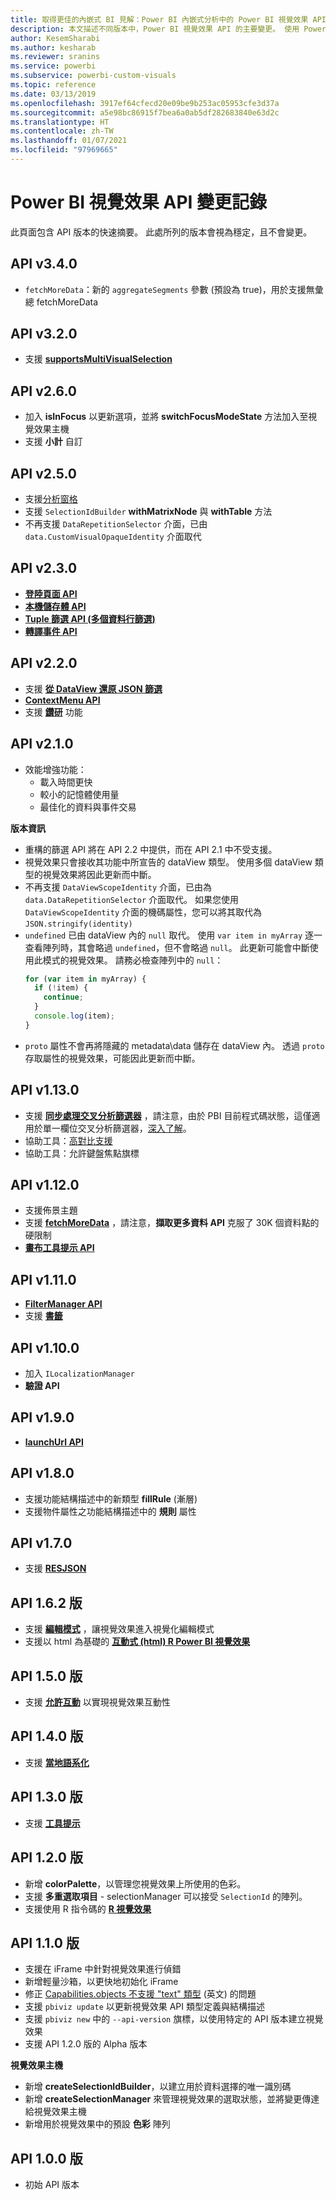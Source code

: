 ```yaml
---
title: 取得更佳的內嵌式 BI 見解：Power BI 內嵌式分析中的 Power BI 視覺效果 API 變更記錄
description: 本文描述不同版本中，Power BI 視覺效果 API 的主要變更。 使用 Power BI 內嵌式分析，取得更佳的內嵌式 BI 見解。
author: KesemSharabi
ms.author: kesharab
ms.reviewer: sranins
ms.service: powerbi
ms.subservice: powerbi-custom-visuals
ms.topic: reference
ms.date: 03/13/2019
ms.openlocfilehash: 3917ef64cfecd20e09be9b253ac05953cfe3d37a
ms.sourcegitcommit: a5e98bc86915f7bea6a0ab5df282683840e63d2c
ms.translationtype: HT
ms.contentlocale: zh-TW
ms.lasthandoff: 01/07/2021
ms.locfileid: "97969665"
---
```

# <a name="power-bi-visuals-api-changelog"></a>Power BI 視覺效果 API 變更記錄
此頁面包含 API 版本的快速摘要。 此處所列的版本會視為穩定，且不會變更。


## <a name="api-v340"></a>API v3.4.0
  * `fetchMoreData`：新的 `aggregateSegments` 參數 (預設為 true)，用於支援無彙總 fetchMoreData

## <a name="api-v320"></a>API v3.2.0
  * 支援 **[supportsMultiVisualSelection](./supportsmultivisualselection-feature.md)**

## <a name="api-v260"></a>API v2.6.0
  * 加入 **isInFocus** 以更新選項，並將 **switchFocusModeState** 方法加入至視覺效果主機
  * 支援 **小計** 自訂

## <a name="api-v250"></a>API v2.5.0
  * 支援[分析窗格](./analytics-pane.md)
  * 支援 `SelectionIdBuilder` **withMatrixNode** 與 **withTable** 方法
  * 不再支援 `DataRepetitionSelector` 介面，已由 `data.CustomVisualOpaqueIdentity` 介面取代

## <a name="api-v230"></a>API v2.3.0
  * **[登陸頁面 API](./landing-page.md)**
  * **[本機儲存體 API](./local-storage.md)**
  * **[Tuple 篩選 API (多個資料行篩選)](./filter-api.md#the-tuple-filter-api-multi-column-filter)**
  * **[轉譯事件 API](./event-service.md#render-events-in-power-bi-visuals)**

## <a name="api-v220"></a>API v2.2.0
  * 支援 **[從 DataView 還原 JSON 篩選](./filter-api.md#restore-the-json-filter-from-the-data-view)**
  * **[ContextMenu API](./context-menu.md)**
  * 支援 **[鑽研](../../create-reports/desktop-drillthrough.md)** 功能

## <a name="api-v210"></a>API v2.1.0
  * 效能增強功能：
    * 載入時間更快
    * 較小的記憶體使用量
    * 最佳化的資料與事件交易  

**版本資訊**
* 重構的篩選 API 將在 API 2.2 中提供，而在 API 2.1 中不受支援。
* 視覺效果只會接收其功能中所宣告的 dataView 類型。 使用多個 dataView 類型的視覺效果將因此更新而中斷。
* 不再支援 `DataViewScopeIdentity` 介面，已由為 `data.DataRepetitionSelector` 介面取代。 如果您使用 `DataViewScopeIdentity` 介面的機碼屬性，您可以將其取代為 `JSON.stringify(identity)`
* `undefined` 已由 dataView 內的 `null` 取代。 使用 `var item in myArray` 逐一查看陣列時，其會略過 `undefined`，但不會略過 `null`。 此更新可能會中斷使用此模式的視覺效果。 請務必檢查陣列中的 `null`：
   ```typescript
   for (var item in myArray) {
     if (!item) {
       continue;
     }
     console.log(item);
   }
   ```
* `proto` 屬性不會再將隱藏的 metadata\data 儲存在 dataView 內。 透過 `proto` 存取屬性的視覺效果，可能因此更新而中斷。

## <a name="api-v1130"></a>API v1.13.0
* 支援 **[同步處理交叉分析篩選器](./enable-sync-slicers.md)** ，請注意，由於 PBI 目前程式碼狀態，這僅適用於單一欄位交叉分析篩選器，[深入了解](../../visuals/power-bi-visualization-slicers.md)。
* 協助工具：[高對比支援](./high-contrast-support.md) 
* 協助工具：允許鍵盤焦點旗標

## <a name="api-v1120"></a>API v1.12.0
* 支援佈景主題
* 支援 **[fetchMoreData](./fetch-more-data.md)** ，請注意，**擷取更多資料 API** 克服了 30K 個資料點的硬限制
* **[畫布工具提示 API](./add-tooltips.md#add-report-page-tooltips)**

## <a name="api-v1110"></a>API v1.11.0
* **[FilterManager API](./filter-api.md)**
* 支援 **[書籤](./bookmarks-support.md)** 

## <a name="api-v1100"></a>API v1.10.0
* 加入 `ILocalizationManager`
* **驗證 API**

## <a name="api-v190"></a>API v1.9.0
* **[launchUrl API](./launch-url.md)**

## <a name="api-v180"></a>API v1.8.0
* 支援功能結構描述中的新類型 **fillRule** (漸層)
* 支援物件屬性之功能結構描述中的 **規則** 屬性

## <a name="api-v170"></a>API v1.7.0
* 支援 **[RESJSON](./localization.md#resource-file)**

## <a name="api-v162"></a>API 1.6.2 版
* 支援 **[編輯模式](./advanced-edit-mode.md)** ，讓視覺效果進入視覺化編輯模式
* 支援以 html 為基礎的 **[互動式 (html) R Power BI 視覺效果](https://github.com/PowerBi-Projects/PowerBI-visuals/blob/master/RVisualTutorial/CreateRHTML.md)**

## <a name="api-v150"></a>API 1.5.0 版
* 支援 **[允許互動](./visuals-interactions.md)** 以實現視覺效果互動性

## <a name="api-v140"></a>API 1.4.0 版
* 支援 **[當地語系化](./localization.md)**

## <a name="api-v130"></a>API 1.3.0 版
* 支援 **[工具提示](./add-tooltips.md)**

## <a name="api-v120"></a>API 1.2.0 版
* 新增 **colorPalette**，以管理您視覺效果上所使用的色彩。
* 支援 **多重選取項目** - selectionManager 可以接受 `SelectionId` 的陣列。
* 支援使用 R 指令碼的 **[R 視覺效果](https://github.com/PowerBi-Projects/PowerBI-visuals/blob/master/RVisualTutorial/CreateRHTML.md)**

## <a name="api-v110"></a>API 1.1.0 版
* 支援在 iFrame 中針對視覺效果進行偵錯
* 新增輕量沙箱，以更快地初始化 iFrame
* 修正 [Capabilities.objects 不支援 "text" 類型](https://github.com/Microsoft/PowerBI-visuals-tools/issues/12) \(英文\) 的問題
* 支援 `pbiviz update` 以更新視覺效果 API 類型定義與結構描述
* 支援 `pbiviz new` 中的 `--api-version` 旗標，以使用特定的 API 版本建立視覺效果
* 支援 API 1.2.0 版的 Alpha 版本

**視覺效果主機**
* 新增 **createSelectionIdBuilder**，以建立用於資料選擇的唯一識別碼
* 新增 **createSelectionManager** 來管理視覺效果的選取狀態，並將變更傳達給視覺效果主機
* 新增用於視覺效果中的預設 **色彩** 陣列

## <a name="api-v100"></a>API 1.0.0 版
* 初始 API 版本
